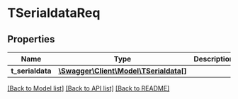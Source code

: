 # TSerialdataReq

## Properties
Name | Type | Description | Notes
------------ | ------------- | ------------- | -------------
**t_serialdata** | [**\Swagger\Client\Model\TSerialdata[]**](TSerialdata.md) |  | [optional] 

[[Back to Model list]](../README.md#documentation-for-models) [[Back to API list]](../README.md#documentation-for-api-endpoints) [[Back to README]](../README.md)


